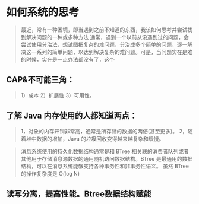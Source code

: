 # 如何系统的思考

>最近，常有一种困境，即当遇到之前不知道的东西，我该如何思考并尝试找到解决问题的一种或多种方法
>通常，遇到一个以前从没遇到过的问题，会尝试使用分治法，想试图把复杂的难问题，分治成多个简单的问题，逐一解决这一系列的简单问题，以达到解决复杂的难问题。可是，当问题实在是难的时候，实在是一点办法都没有了，这个



## CAP&不可能三角：

>1）成本
>2）扩展性
>3）可用性。


## 了解 Java 内存使用的人都知道两点：
>1，对象的内存开销非常高，通常是所存储的数据的两倍(甚至更多)。
>2，随着堆中数据的增加，Java 的垃圾回收变得越来越复杂和缓慢。

>消息系统使用的持久化数据结构通常是和 BTree 相关联的消费者队列或者其他用于存储消息源数据的通用随机访问数据结构。BTree 是最通用的数据结构，可以在消息系统能够支持各种事务性和非事务性语义。 虽然 BTree 的操作复杂度是 O(log N)

## 读写分离，提高性能。Btree数据结构赋能